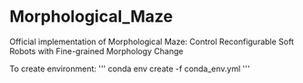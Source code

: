 # Morphological_Maze

Official implementation of Morphological Maze: Control Reconfigurable Soft Robots with Fine-grained Morphology Change

To create environment:
'''
conda env create -f conda_env.yml
'''